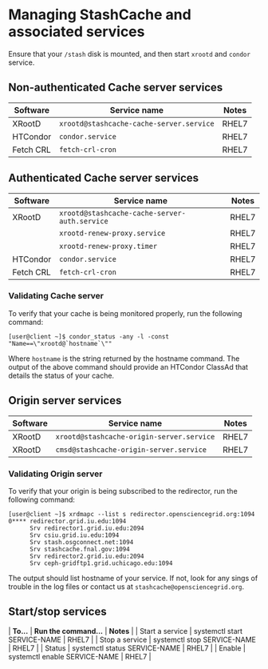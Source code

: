# Managing StashCache and associated services

Ensure that your `/stash` disk is mounted, and then start `xrootd` and `condor` service.

## Non-authenticated Cache server services
| **Software** | **Service name** | **Notes** |
|--------------|------------------|-----------|
| XRootD | `xrootd@stashcache-cache-server.service` | RHEL7 |
| HTCondor | `condor.service` | RHEL7  |
| Fetch CRL | `fetch-crl-cron` | RHEL7 |

## Authenticated Cache server services
| **Software** | **Service name** | **Notes** |
|--------------|------------------|-----------|
| XRootD | `xrootd@stashcache-cache-server-auth.service` | RHEL7 |
|  | `xrootd-renew-proxy.service` | RHEL7 |
|  | `xrootd-renew-proxy.timer` | RHEL7  |
| HTCondor | `condor.service` | RHEL7  |
| Fetch CRL | `fetch-crl-cron` | RHEL7 |

### Validating Cache server
To verify that your cache is being monitored properly, run the following command:
```
[user@client ~]$ condor_status -any -l -const "Name==\"xrootd@`hostname`\""
```
Where `hostname` is the string returned by the hostname command. The output of the above command should provide an HTCondor ClassAd that details the status of your cache.

## Origin server services
| **Software** | **Service name** | **Notes** |
|--------------|------------------|-----------|
| XRootD | `xrootd@stashcache-origin-server.service` | RHEL7 |
| XRootD | `cmsd@stashcache-origin-server.service` | RHEL7  |

### Validating Origin server
To verify that your origin is being subscribed to the redirector, run the following command:
```
[user@client ~]$ xrdmapc --list s redirector.opensciencegrid.org:1094 
0**** redirector.grid.iu.edu:1094
      Srv redirector1.grid.iu.edu:2094
      Srv csiu.grid.iu.edu:1094
      Srv stash.osgconnect.net:1094
      Srv stashcache.fnal.gov:1094
      Srv redirector2.grid.iu.edu:2094
      Srv ceph-gridftp1.grid.uchicago.edu:1094
```
The output should list hostname of your service. If not, look for any sings of trouble in the log files or contact us at `stashcache@opensciencegrid.org`.

## Start/stop services
| **To...** | **Run the command...** | **Notes** |
| Start a service | systemctl start SERVICE-NAME | RHEL7 |
| Stop a service | systemctl stop SERVICE-NAME | RHEL7 |
| Status | systemctl status SERVICE-NAME | RHEL7 | 
| Enable | systemctl enable SERVICE-NAME | RHEL7 |
